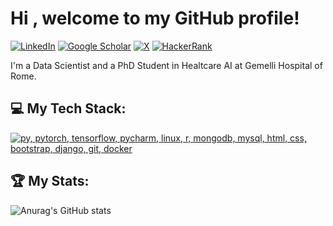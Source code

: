 Hi [](https://user-images.githubusercontent.com/18350557/176309783-0785949b-9127-417c-8b55-ab5a4333674e.gif), welcome to my GitHub profile!
===================================================================================================================================

[![LinkedIn](https://img.shields.io/badge/linkedin-%230077B5.svg?style=for-the-badge&logo=linkedin&logoColor=white)](https://img.shields.io/badge/linkedin-%230077B5.svg?&style=for-the-badge&logo=linkedin&logoColor=white)
[![Google Scholar](https://img.shields.io/badge/Google%20Scholar-4285F4?style=for-the-badge&logo=google-scholar&logoColor=white)](https://scholar.google.com/citations?user=RKLb-XMAAAAJ&hl=it)
[![X](https://img.shields.io/badge/X-%23000000.svg?style=for-the-badge&logo=X&logoColor=white)](https://twitter.com/LivLilli00)
[![HackerRank](https://img.shields.io/badge/-Hackerrank-2EC866?style=for-the-badge&logo=HackerRank&logoColor=white)](https://www.hackerrank.com/profile/lilli_livia)


I'm a Data Scientist and a PhD Student in Healtcare AI at Gemelli Hospital of Rome.

## 💻 My Tech Stack:

[![py, pytorch, tensorflow, pycharm, linux, r, mongodb, mysql, html, css, bootstrap, django, git, docker](https://skillicons.dev/icons?i=py,pytorch,tensorflow,pycharm,linux,r,mongodb,mysql,html,css,bootstrap,django,git,docker)](https://skillicons.dev)

## 🏆 My Stats:

![Anurag's GitHub stats](https://github-readme-stats.vercel.app/api?username=LivLilli&show_icons=true&theme=transparent)

                    
                  
